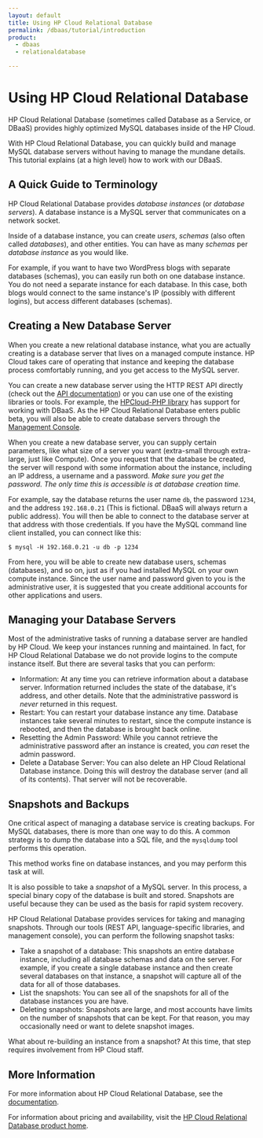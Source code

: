 ```yaml
---
layout: default
title: Using HP Cloud Relational Database
permalink: /dbaas/tutorial/introduction
product:
  - dbaas
  - relationaldatabase

---
```


# Using HP Cloud Relational Database

HP Cloud Relational Database (sometimes called Database as a Service, or DBaaS) provides highly optimized MySQL databases inside of the HP Cloud.

With HP Cloud Relational Database, you can quickly build and manage MySQL database servers without having to manage the mundane details. This tutorial explains (at a high level) how to work with our DBaaS.

## A Quick Guide to Terminology

HP Cloud Relational Database provides *database instances* (or *database servers*). A database instance is a MySQL server that communicates on a network socket.

Inside of a database instance, you can create *users*, *schemas* (also often called *databases*), and other entities. You can have as many *schemas* per *database instance* as you would like.

For example, if you want to have two WordPress blogs with separate databases (schemas), you can easily run both on one database instance. You do not need a separate instance for each database. In this case, both blogs would connect to the same instance's IP (possibly with different logins), but access different databases (schemas).

## Creating a New Database Server

When you create a new relational database instance, what you are actually creating is a database server that lives on a managed compute instance. HP Cloud takes care of operating that instance and keeping the database process comfortably running, and you get access to the MySQL server.

You can create a new database server using the HTTP REST API directly (check out the [API documentation](http://api-docs.hpcloud.com/)) or you can use one of the existing libraries or tools. For example, the [HPCloud-PHP library](http://hpcloud.github.com/HPCloud-PHP/) has support for working with DBaaS. As the HP Cloud Relational Database enters public beta, you will also be able to create database servers through the [Management Console](https://console.hpcloud.com).

When you create a new database server, you can supply certain parameters, like what size of a server you want (extra-small through extra-large, just like Compute). Once you request that the database be created, the server will respond with some information about the instance, including an IP address, a username and a password. *Make sure you get the password. The only time this is accessible is at database creation time.*

For example, say the database returns the user name `db`, the password `1234`, and the  address `192.168.0.21` (This is fictional. DBaaS will always return a public address). You will then be able to connect to the database server at that address with those credentials. If you have the MySQL command line client installed, you can connect like this:

~~~
$ mysql -H 192.168.0.21 -u db -p 1234
~~~

From here, you will be able to create new database users, schemas (databases), and so on, just as if you had installed MySQL on your own compute instance. Since the user name and password given to you is the administrative user, it is suggested that you create additional accounts for other applications and users.

## Managing your Database Servers

Most of the administrative tasks of running a database server are handled by HP Cloud. We keep your instances running and maintained. In fact, for HP Cloud Relational Database we do not provide logins to the compute instance itself. But there are several tasks that you can perform:

* Information: At any time you can retrieve information about a database server. Information returned includes the state of the database, it's address, and other details. Note that the administrative password is *never* returned in this request.
* Restart: You can restart your database instance any time. Database instances take several minutes to restart, since the compute instance is rebooted, and then the database is brought back online.
* Resetting the Admin Password: While you cannot retrieve the administrative password after an instance is created, you *can* reset the admin password.
* Delete a Database Server: You can also delete an HP Cloud Relational Database instance. Doing this will destroy the database server (and all of its contents). That server will not be recoverable.

## Snapshots and Backups

One critical aspect of managing a database service is creating backups. For MySQL databases, there is more than one way to do this. A common strategy is to dump the database into a SQL file, and the `mysqldump` tool performs this operation.

This method works fine on database instances, and you may perform this task at will.

It is also possible to take a *snapshot* of a MySQL server. In this process, a special binary copy of the database is built and stored. Snapshots are useful because they can be used as the basis for rapid system recovery.

HP Cloud Relational Database provides services for taking and managing snapshots. Through our tools (REST API, language-specific libraries, and management console), you can perform the following snapshot tasks:

* Take a snapshot of a database: This snapshots an entire database instance, including all database schemas and data on the server. For example, if you create a single database instance and then create several databases on that instance, a snapshot will capture all of the data for all of those databases.
* List the snapshots: You can see all of the snapshots for all of the database instances you are have.
* Deleting snapshots: Snapshots are large, and most accounts have limits on the number of snapshots that can be kept. For that reason, you may occasionally need or want to delete snapshot images.

What about re-building an instance from a snapshot? At this time, that step requires involvement from HP Cloud staff.

## More Information

For more information about HP Cloud Relational Database, see the [documentation](https://docs.hpcloud.com/).

For information about pricing and availability, visit the [HP Cloud Relational Database product home](https://www.hpcloud.com/products/RDB).